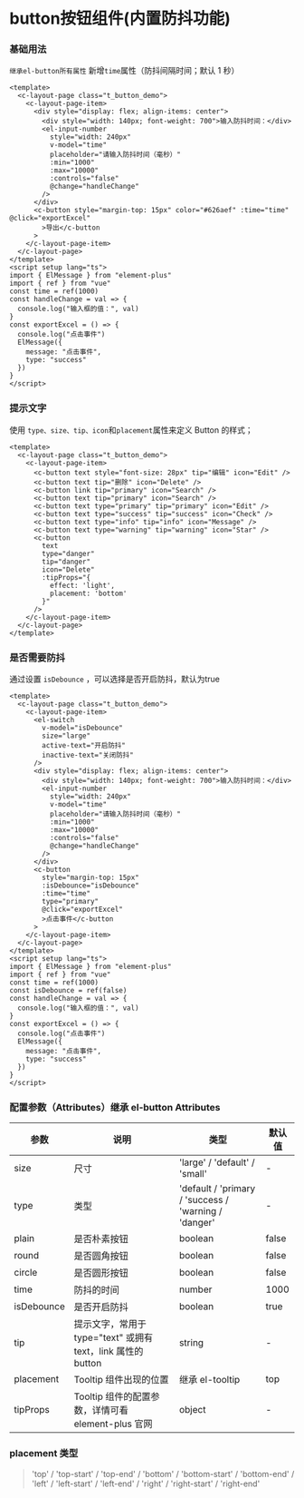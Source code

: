 # button按钮组件(内置防抖功能)

### 基础用法

`继承el-button所有属性` 新增`time`属性（防抖间隔时间；默认 1 秒）

```vue preview
<template>
  <c-layout-page class="t_button_demo">
    <c-layout-page-item>
      <div style="display: flex; align-items: center">
        <div style="width: 140px; font-weight: 700">输入防抖时间：</div>
        <el-input-number
          style="width: 240px"
          v-model="time"
          placeholder="请输入防抖时间（毫秒）"
          :min="1000"
          :max="10000"
          :controls="false"
          @change="handleChange"
        />
      </div>
      <c-button style="margin-top: 15px" color="#626aef" :time="time" @click="exportExcel"
        >导出</c-button
      >
    </c-layout-page-item>
  </c-layout-page>
</template>
<script setup lang="ts">
import { ElMessage } from "element-plus"
import { ref } from "vue"
const time = ref(1000)
const handleChange = val => {
  console.log("输入框的值：", val)
}
const exportExcel = () => {
  console.log("点击事件")
  ElMessage({
    message: "点击事件",
    type: "success"
  })
}
</script>

```

### 提示文字

使用 `type、size、tip、icon`和`placement`属性来定义 Button 的样式；

```vue preview
<template>
  <c-layout-page class="t_button_demo">
    <c-layout-page-item>
      <c-button text style="font-size: 28px" tip="编辑" icon="Edit" />
      <c-button text tip="删除" icon="Delete" />
      <c-button link tip="primary" icon="Search" />
      <c-button text tip="primary" icon="Search" />
      <c-button text type="primary" tip="primary" icon="Edit" />
      <c-button text type="success" tip="success" icon="Check" />
      <c-button text type="info" tip="info" icon="Message" />
      <c-button text type="warning" tip="warning" icon="Star" />
      <c-button
        text
        type="danger"
        tip="danger"
        icon="Delete"
        :tipProps="{
          effect: 'light',
          placement: 'bottom'
        }"
      />
    </c-layout-page-item>
  </c-layout-page>
</template>

```

### 是否需要防抖

通过设置 `isDebounce` ，可以选择是否开启防抖，默认为true

```vue preview
<template>
  <c-layout-page class="t_button_demo">
    <c-layout-page-item>
      <el-switch
        v-model="isDebounce"
        size="large"
        active-text="开启防抖"
        inactive-text="关闭防抖"
      />
      <div style="display: flex; align-items: center">
        <div style="width: 140px; font-weight: 700">输入防抖时间：</div>
        <el-input-number
          style="width: 240px"
          v-model="time"
          placeholder="请输入防抖时间（毫秒）"
          :min="1000"
          :max="10000"
          :controls="false"
          @change="handleChange"
        />
      </div>
      <c-button
        style="margin-top: 15px"
        :isDebounce="isDebounce"
        :time="time"
        type="primary"
        @click="exportExcel"
        >点击事件</c-button
      >
    </c-layout-page-item>
  </c-layout-page>
</template>
<script setup lang="ts">
import { ElMessage } from "element-plus"
import { ref } from "vue"
const time = ref(1000)
const isDebounce = ref(false)
const handleChange = val => {
  console.log("输入框的值：", val)
}
const exportExcel = () => {
  console.log("点击事件")
  ElMessage({
    message: "点击事件",
    type: "success"
  })
}
</script>

```

### 配置参数（Attributes）继承 el-button Attributes

| 参数       | 说明                                                         | 类型                                                 | 默认值 |
| ---------- | ------------------------------------------------------------ | ---------------------------------------------------- | ------ |
| size       | 尺寸                                                         | 'large' / 'default' / 'small'                        | -      |
| type       | 类型                                                         | 'default / 'primary / 'success / 'warning / 'danger' | -      |
| plain      | 是否朴素按钮                                                 | boolean                                              | false  |
| round      | 是否圆角按钮                                                 | boolean                                              | false  |
| circle     | 是否圆形按钮                                                 | boolean                                              | false  |
| time       | 防抖的时间                                                   | number                                               | 1000   |
| isDebounce | 是否开启防抖                                                 | boolean                                              | true   |
| tip        | 提示文字，常用于 type="text" 或拥有 text，link 属性的 button | string                                               | -      |
| placement  | Tooltip 组件出现的位置                                       | 继承 el-tooltip                                      | top    |
| tipProps   | Tooltip 组件的配置参数，详情可看 element-plus 官网           | object                                               | -      |

### placement 类型

> 'top' / 'top-start' / 'top-end' / 'bottom' / 'bottom-start' / 'bottom-end' / 'left' / 'left-start' / 'left-end' / 'right' / 'right-start' / 'right-end'
